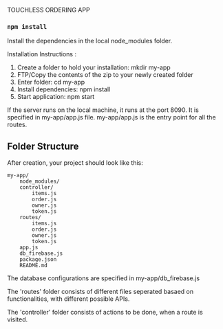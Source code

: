 TOUCHLESS ORDERING APP

### `npm install`

Install the dependencies in the local node_modules folder.

Installation Instructions : 
1) Create a folder to hold your installation: mkdir my-app
2) FTP/Copy the contents of the zip to your newly created folder
3) Enter folder: cd my-app
4) Install dependencies: npm install
5) Start application: npm start 

If the server runs on the local machine, it runs at the port 8090. It is specified in my-app/app.js file.
my-app/app.js is the entry point for all the routes.

## Folder Structure

After creation, your project should look like this:

```
my-app/
    node_modules/
    controller/
        items.js
        order.js
        owner.js
        token.js
    routes/
        items.js
        order.js
        owner.js
        token.js
    app.js
    db_firebase.js
    package.json
    README.md
```

The database configurations are specified in my-app/db_firebase.js

The 'routes' folder consists of different files seperated basaed on functionalities, with different possible APIs.

The 'controller' folder consists of actions to be done, when a route is visited.





